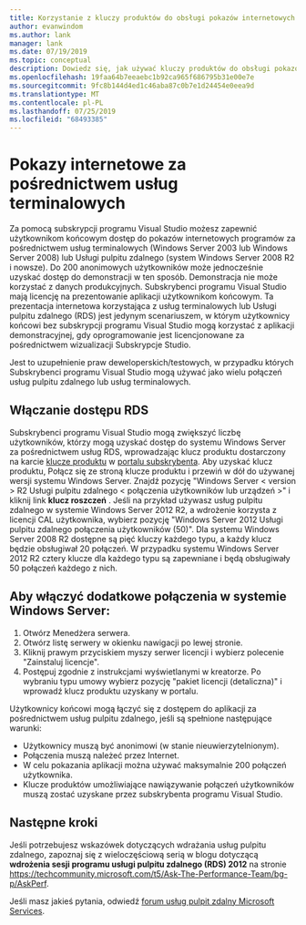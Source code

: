 ```yaml
---
title: Korzystanie z kluczy produktów do obsługi pokazów internetowych za pośrednictwem usług terminalowych | Microsoft Docs
author: evanwindom
ms.author: lank
manager: lank
ms.date: 07/19/2019
ms.topic: conceptual
description: Dowiedz się, jak używać kluczy produktów do obsługi pokazów internetowych za pośrednictwem usług terminalowych i włączania dostępu RDS
ms.openlocfilehash: 19faa64b7eeaebc1b92ca965f686795b31e00e7e
ms.sourcegitcommit: 9fc8b144d4ed1c46aba87c0b7e1d24454e0eea9d
ms.translationtype: MT
ms.contentlocale: pl-PL
ms.lasthandoff: 07/25/2019
ms.locfileid: "68493385"
---
```

# <a name="internet-demonstrations-via-terminal-services"></a>Pokazy internetowe za pośrednictwem usług terminalowych
Za pomocą subskrypcji programu Visual Studio możesz zapewnić użytkownikom końcowym dostęp do pokazów internetowych programów za pośrednictwem usług terminalowych (Windows Server 2003 lub Windows Server 2008) lub Usługi pulpitu zdalnego (system Windows Server 2008 R2 i nowsze). Do 200 anonimowych użytkowników może jednocześnie uzyskać dostęp do demonstracji w ten sposób. Demonstracja nie może korzystać z danych produkcyjnych. Subskrybenci programu Visual Studio mają licencję na prezentowanie aplikacji użytkownikom końcowym. Ta prezentacja internetowa korzystająca z usług terminalowych lub Usługi pulpitu zdalnego (RDS) jest jedynym scenariuszem, w którym użytkownicy końcowi bez subskrypcji programu Visual Studio mogą korzystać z aplikacji demonstracyjnej, gdy oprogramowanie jest licencjonowane za pośrednictwem wizualizacji Subskrypcje Studio.

Jest to uzupełnienie praw deweloperskich/testowych, w przypadku których Subskrybenci programu Visual Studio mogą używać jako wielu połączeń usług pulpitu zdalnego lub usług terminalowych.

## <a name="enabling-rds-access"></a>Włączanie dostępu RDS
Subskrybenci programu Visual Studio mogą zwiększyć liczbę użytkowników, którzy mogą uzyskać dostęp do systemu Windows Server za pośrednictwem usług RDS, wprowadzając klucz produktu dostarczony na karcie [klucze produktu](https://my.visualstudio.com/productkeys?wt.mc_id=o~msft~docs) w [portalu subskrybenta](https://my.visualstudio.com?wt.mc_id=o~msft~docs). Aby uzyskać klucz produktu, Połącz się ze stroną klucze produktu i przewiń w dół do używanej wersji systemu Windows Server. Znajdź pozycję "Windows Server < version > R2 Usługi pulpitu zdalnego < połączenia użytkowników lub urządzeń >" i kliknij link **klucz roszczeń** . Jeśli na przykład używasz usług pulpitu zdalnego w systemie Windows Server 2012 R2, a wdrożenie korzysta z licencji CAL użytkownika, wybierz pozycję "Windows Server 2012 Usługi pulpitu zdalnego połączenia użytkowników (50)".
Dla systemu Windows Server 2008 R2 dostępne są pięć kluczy każdego typu, a każdy klucz będzie obsługiwał 20 połączeń. W przypadku systemu Windows Server 2012 R2 cztery klucze dla każdego typu są zapewniane i będą obsługiwały 50 połączeń każdego z nich.

## <a name="to-enable-additional-connections-in-windows-server"></a>Aby włączyć dodatkowe połączenia w systemie Windows Server:
1. Otwórz Menedżera serwera.
2. Otwórz listę serwery w okienku nawigacji po lewej stronie.
3. Kliknij prawym przyciskiem myszy serwer licencji i wybierz polecenie "Zainstaluj licencje".
4. Postępuj zgodnie z instrukcjami wyświetlanymi w kreatorze.  Po wybraniu typu umowy wybierz pozycję "pakiet licencji (detaliczna)" i wprowadź klucz produktu uzyskany w portalu.

Użytkownicy końcowi mogą łączyć się z dostępem do aplikacji za pośrednictwem usług pulpitu zdalnego, jeśli są spełnione następujące warunki:
- Użytkownicy muszą być anonimowi (w stanie nieuwierzytelnionym).
- Połączenia muszą należeć przez Internet.
- W celu pokazania aplikacji można używać maksymalnie 200 połączeń użytkownika.
- Klucze produktów umożliwiające nawiązywanie połączeń użytkowników muszą zostać uzyskane przez subskrybenta programu Visual Studio.

## <a name="next-steps"></a>Następne kroki
Jeśli potrzebujesz wskazówek dotyczących wdrażania usług pulpitu zdalnego, zapoznaj się z wieloczęściową serią w blogu dotyczącą **wdrożenia sesji programu usługi pulpitu zdalnego (RDS) 2012** na stronie https://techcommunity.microsoft.com/t5/Ask-The-Performance-Team/bg-p/AskPerf. 

Jeśli masz jakieś pytania, odwiedź [forum usług pulpit zdalny Microsoft Services](https://social.technet.microsoft.com/Forums/windowsserver/home?forum=winserverTS).
